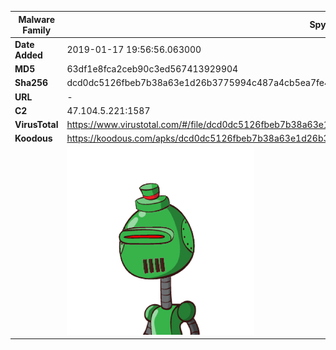 | Malware Family | SpyNote                                                      |
| -------------- | ------------------------------------------------------------ |
| **Date Added** | 2019-01-17 19:56:56.063000                                                   |
| **MD5**        | 63df1e8fca2ceb90c3ed567413929904                             |
| **Sha256**     | dcd0dc5126fbeb7b38a63e1d26b3775994c487a4cb5ea7fe414c18353c348faf |
| **URL**        | -                                                            |
| **C2**         | 47.104.5.221:1587 |
| **VirusTotal** | https://www.virustotal.com/#/file/dcd0dc5126fbeb7b38a63e1d26b3775994c487a4cb5ea7fe414c18353c348faf/detection |
| **Koodous**    | https://koodous.com/apks/dcd0dc5126fbeb7b38a63e1d26b3775994c487a4cb5ea7fe414c18353c348faf |
|                | ![](../assets/dcd0dc5126fbeb7b38a63e1d26b3775994c487a4cb5ea7fe414c18353c348faf.png) |